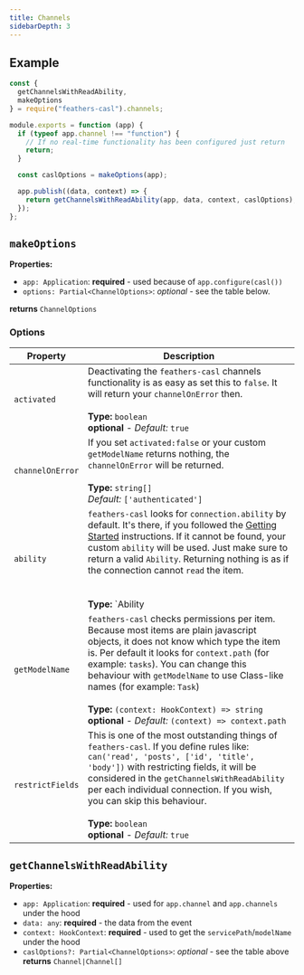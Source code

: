 ```yaml
---
title: Channels
sidebarDepth: 3
---
```


## Example

```js
const {
  getChannelsWithReadAbility,
  makeOptions
} = require("feathers-casl").channels;

module.exports = function (app) {
  if (typeof app.channel !== "function") {
    // If no real-time functionality has been configured just return
    return;
  }

  const caslOptions = makeOptions(app);

  app.publish((data, context) => {
    return getChannelsWithReadAbility(app, data, context, caslOptions);
  });
};
```

## `makeOptions`

**Properties:**
- `app: Application`: **required** - used because of `app.configure(casl())`
- `options: Partial<ChannelOptions>`: *optional* - see the table below.

**returns** `ChannelOptions`

### Options

|       Property      |                Description                  |
|---------------------|---------------------------------------------|
| `activated` | Deactivating the `feathers-casl` channels functionality is as easy as set this to `false`. It will return your `channelOnError` then.<br><br>**Type:** `boolean`<br>**optional** - *Default:* `true` |
| `channelOnError` | If you set `activated:false` or your custom `getModelName` returns nothing, the `channelOnError` will be returned.<br><br>**Type:** `string[]`<br>*Default:* `['authenticated']`|
| `ability`        | `feathers-casl` looks for `connection.ability` by default. It's there, if you followed the [Getting Started]() instructions. If it cannot be found, your custom `ability` will be used. Just make sure to return a valid `Ability`. Returning nothing is as if the connection cannot `read` the item.<br><br><br>**Type:** `Ability | ((app: Application, connection: RealTimeConnection, data: any, context: HookContext) => Ability)`<br>**optional** - *Default:* `(app, connection) => connection.ability` |
| `getModelName`      | `feathers-casl` checks permissions per item. Because most items are plain javascript objects, it does not know which type the item is. Per default it looks for `context.path` (for example: `tasks`). You can change this behaviour with `getModelName` to use Class-like names (for example: `Task`)<br><br>**Type:** `(context: HookContext) => string`<br>**optional** - *Default:* `(context) => context.path` |
| `restrictFields`    | This is one of the most outstanding things of `feathers-casl`. If you define rules like: `can('read', 'posts', ['id', 'title', 'body'])` with restricting fields, it will be considered in the `getChannelsWithReadAbility` per each individual connection. If you wish, you can skip this behaviour.<br><br>**Type:** `boolean`<br>**optional** - *Default:* `true` |

## `getChannelsWithReadAbility`

**Properties:**
- `app: Application`: **required** - used for `app.channel` and `app.channels` under the hood
- `data: any`: **required** - the data from the event
- `context: HookContext`: **required** - used to get the `servicePath`/`modelName` under the hood
- `caslOptions?: Partial<ChannelOptions>`: *optional* - see the table above
**returns** `Channel|Channel[]`